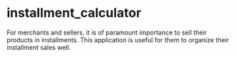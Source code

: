 # installment_calculator
For merchants and sellers, it is of paramount importance to sell their products in installments. This application is useful for them to organize their installment sales well.
